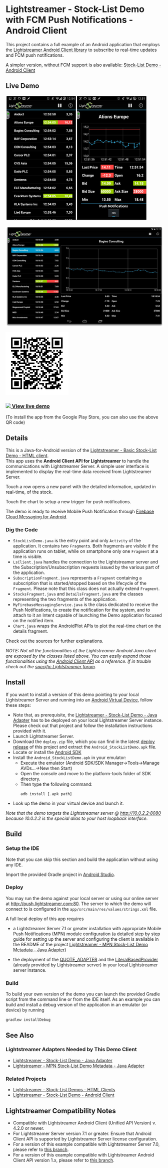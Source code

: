 # Lightstreamer - Stock-List Demo with FCM Push Notifications - Android Client


This project contains a full example of an Android application that employs the [Lightstreamer Android Client library](http://docs.lightstreamer.com/api/ls-android-client/latest/)
to subscribe to real-time updates and FCM push notifications.

A simpler version, without FCM support is also available: [Stock-List Demo - Android Client](https://github.com/Lightstreamer/Lightstreamer-example-AdvStockList-client-android)


## Live Demo

[![screenshot](screen_android_large.png)](https://play.google.com/store/apps/details?id=com.lightstreamer.demo.android.fcm)
 
[![tablet screenshot](screen_android_tablet.png)](https://play.google.com/store/apps/details?id=com.lightstreamer.demo.android.fcm)

![QR](qrcode.png)

### [![](http://demos.lightstreamer.com/site/img/play.png) View live demo](https://market.android.com/details?id=com.lightstreamer.demo.android.fcm)
(To install the app from the Google Play Store, you can also use the above QR code)


## Details

This is a Java-for-Android version of the [Lightstreamer - Basic Stock-List Demo - HTML client](https://github.com/Lightstreamer/Lightstreamer-example-StockList-client-javascript#basic-stock-list-demo---html-client).<br>
This app uses the <b>Android Client API for Lightstreamer</b> to handle the communications with Lightstreamer Server. A simple user interface is implemented to display the real-time data received from Lightstreamer Server.<br>

Touch a row opens a new panel with the detailed information, updated in real-time, of the stock.

Touch the chart to setup a new trigger for push notifications.
    
The demo is ready to receive Mobile Push Notification through [Firebase Cloud Messaging for Android](https://firebase.google.com/docs/cloud-messaging/).

### Dig the Code

* `StockListDemo.java` is the entry point and only `Activity` of the application. It contains two `Fragment`s. Both fragments are visible if the application runs on tablet, while on smartphone only one `Fragment` at a time is visible.
* `LsClient.java` handles the connection to the Lightstreamer server and the Subscription/Unsubscription requests
issued by the various part of the application.
* `SubscriptionFragment.java` represents a `Fragment` containing a subscription that is started/stopped based on the lifecycle of 
the `Fragment`. Please note that this class does not actually extend `Fragment`.
* `StocksFragment.java` and `DetailsFragment.java` are the classes representing the two fragments of the application. 
* `MyFirebaseMessagingService.java` is the class dedicated to receive the Push Notifications, to create the notification for the system, and to attach to it an Intent capable of launching the Demo application focused on the notified item.
* `Chart.java` wraps the AndroidPlot APIs to plot the real-time chart on the details fragment.


Check out the sources for further explanations.
  
*NOTE: Not all the functionalities of the Lightstreamer Android Java client are exposed by the classes listed above. You can easily expand those functionalities using the [Android Client API](http://docs.lightstreamer.com/api/ls-android-client/latest/) as a reference. If in trouble check out the [specific Lightstreamer forum](https://forums.lightstreamer.com/forumdisplay.php?11-Client-APIs).*

## Install

If you want to install a version of this demo pointing to your local Lightstreamer Server and running into 
an [Android Virtual Device](http://developer.android.com/tools/devices/emulator.html), follow these steps:

* Note that, as prerequisite, the [Lightstreamer - Stock-List Demo - Java Adapter](https://github.com/Lightstreamer/Lightstreamer-example-Stocklist-adapter-java) 
has to be deployed on your local Lightstreamer Server instance. Please check out that project and follow the installation 
instructions provided with it. 
* Launch Lightstreamer Server.
* Download the `deploy.zip` file, which you can find in the latest [deploy release](https://github.com/Lightstreamer/Lightstreamer-example-MPNStockList-client-android/releases) 
of this project and extract the `Android_StockListDemo.apk` file.
* Locate or install the [Android SDK](http://developer.android.com/sdk/index.html)
* Install the `Android_StockListDemo.apk` in your emulator:
  * Execute the emulator (Android SDK/SDK Manager->Tools->Manage AVDs...->New then Start)
  * Open the console and move to the platform-tools folder of SDK directory.
  * Then type the following command:
    ```
    adb install [.apk path]
    ```
* Look up the demo in your virtual device and launch it.

*Note that the demo targets the Lightstreamer server @ http://10.0.2.2:8080 because 10.0.2.2 is the special alias to your host loopback interface.*

## Build

### Setup the IDE

Note that you can skip this section and build the application without using any IDE. 

Import the provided Gradle project in [Android Studio](https://developer.android.com/sdk/installing/studio.html).

### Deploy
  
You may run the demo against your local server or using our online server at http://push.lightstreamer.com:80. The server to which the demo will connect to is configured in the `app/src/main/res/values/strings.xml` file.

A full local deploy of this app requires 

* a Lightstreamer Server 7.1 or greater installation with appropriate Mobile Push Notifications (MPN) module configuration (a detailed step by step guide for setting up the server and configuring the client is available in the README of the project [Lightstreamer - MPN Stock-List Demo Metadata - Java Adapter](https://github.com/Lightstreamer/Lightstreamer-example-MPNStockListMetadata-adapter-java))

* the deployment of the [QUOTE_ADAPTER](https://github.com/Lightstreamer/Lightstreamer-example-Stocklist-adapter-java) and the [LiteralBasedProvider](https://github.com/Lightstreamer/Lightstreamer-example-ReusableMetadata-adapter-java) (already provided by Lightstreamer server) in your local Lightstreamer server instance.

### Build

To build your own version of the demo you can launch the provided Gradle script from the command line or from the IDE itself.
As an example you can build and install a debug version of the application in an emulator (or device) by running
```
gradlew installDebug
```

## See Also

### Lightstreamer Adapters Needed by This Demo Client

* [Lightstreamer - Stock-List Demo - Java Adapter](https://github.com/Lightstreamer/Lightstreamer-example-Stocklist-adapter-java)
* [Lightstreamer - MPN Stock-List Demo Metadata - Java Adapter](https://github.com/Lightstreamer/Lightstreamer-example-MPNStockListMetadata-adapter-java)

### Related Projects

* [Lightstreamer - Stock-List Demos - HTML Clients](https://github.com/Lightstreamer/Lightstreamer-example-Stocklist-client-javascript)
* [Lightstreamer - Stock-List Demo - Android Client](https://github.com/Lightstreamer/Lightstreamer-example-AdvStockList-client-android)

## Lightstreamer Compatibility Notes

* Compatible with Lightstreamer Android Client (Unified API Version) v. 4.2.0 or newer.
* For Lightstreamer Server version 7.1 or greater. Ensure that Android Client API is supported by Lightstreamer Server license configuration.
* For a version of this example compatible with Lightstreamer Server 7.0, please refer to [this branch](https://github.com/Lightstreamer/Lightstreamer-example-MPNStockList-client-android/tree/server-7.0).
* For a version of this example compatible with Lightstreamer Android Client API version 1.x, please refer to [this branch](https://github.com/Lightstreamer/Lightstreamer-example-MPNStockList-client-android/tree/for-client-1).
